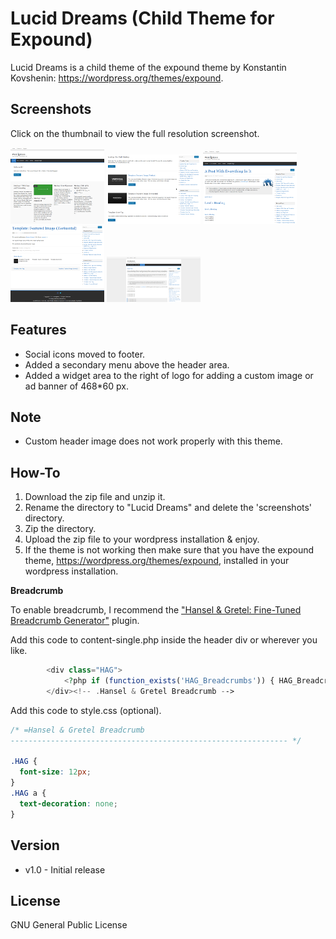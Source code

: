 Lucid Dreams (Child Theme for Expound)
======================================

Lucid Dreams is a child theme of the expound theme by Konstantin Kovshenin: https://wordpress.org/themes/expound.

Screenshots
-----------

Click on the thumbnail to view the full resolution screenshot.

[![Home_Featured_Post](https://raw.githubusercontent.com/LinuxPanda/WordpressTheme--Expound_Child_Theme--Lucid_Dreams/master/screenshots/home_featured_thumbnail.png)](https://raw.githubusercontent.com/LinuxPanda/WordpressTheme--Expound_Child_Theme--Lucid_Dreams/master/screenshots/home_featured.png)
[![Home_Normal_Post](https://raw.githubusercontent.com/LinuxPanda/WordpressTheme--Expound_Child_Theme--Lucid_Dreams/master/screenshots/home_posts_normal_thumbnail.png)](https://raw.githubusercontent.com/LinuxPanda/WordpressTheme--Expound_Child_Theme--Lucid_Dreams/master/screenshots/home_posts_normal.png)
[![Post](https://raw.githubusercontent.com/LinuxPanda/WordpressTheme--Expound_Child_Theme--Lucid_Dreams/master/screenshots/post_thumbnail.png)](https://raw.githubusercontent.com/LinuxPanda/WordpressTheme--Expound_Child_Theme--Lucid_Dreams/master/screenshots/post.png)
[![Footer](https://raw.githubusercontent.com/LinuxPanda/WordpressTheme--Expound_Child_Theme--Lucid_Dreams/master/screenshots/footer_thumbnail.png)](https://raw.githubusercontent.com/LinuxPanda/WordpressTheme--Expound_Child_Theme--Lucid_Dreams/master/screenshots/footer.png)
[![Page_1920px](https://raw.githubusercontent.com/LinuxPanda/WordpressTheme--Expound_Child_Theme--Lucid_Dreams/master/screenshots/page_1920px_thumbnail.png)](https://raw.githubusercontent.com/LinuxPanda/WordpressTheme--Expound_Child_Theme--Lucid_Dreams/master/screenshots/page_1920px.png)

Features
--------

* Social icons moved to footer.
* Added a secondary menu above the header area.
* Added a widget area to the right of logo for adding a custom image or ad banner of 468*60 px.

Note
----
* Custom header image does not work properly with this theme.

How-To
-------
1. Download the zip file and unzip it.
2. Rename the directory to "Lucid Dreams" and delete the 'screenshots' directory.
3. Zip the directory.
4. Upload the zip file to your wordpress installation & enjoy.
5. If the theme is not working then make sure that you have the expound theme, https://wordpress.org/themes/expound, installed in your wordpress installation.

**Breadcrumb**

To enable breadcrumb, I recommend the ["Hansel & Gretel: Fine-Tuned Breadcrumb Generator"](http://wordpress.org/plugins/hansel-gretel/) plugin.

Add this code to content-single.php inside the header div or wherever you like.

```php
		<div class="HAG">
			<?php if (function_exists('HAG_Breadcrumbs')) { HAG_Breadcrumbs(); } ?>
		</div><!-- .Hansel & Gretel Breadcrumb -->
```

Add this code to style.css (optional).

```css
/* =Hansel & Gretel Breadcrumb
-------------------------------------------------------------- */

.HAG {
  font-size: 12px;
}
.HAG a {
  text-decoration: none;
}
```

Version
-------
* v1.0 - Initial release

License
-------
GNU General Public License
